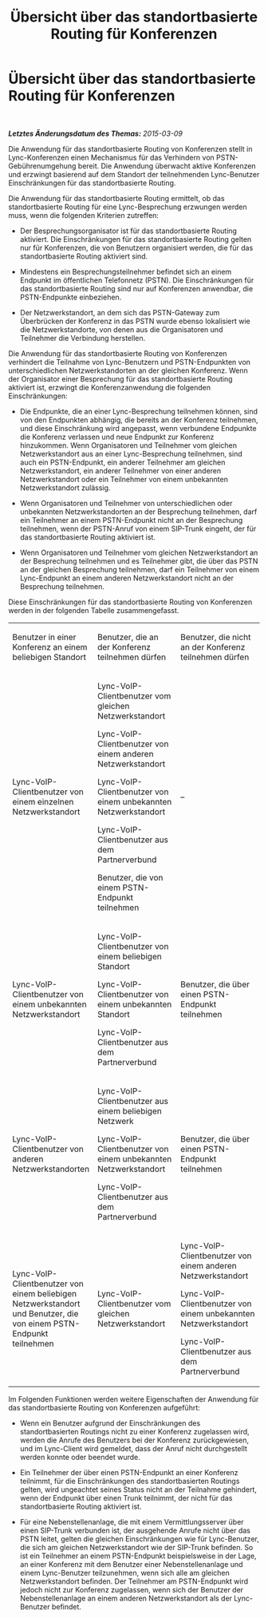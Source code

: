 ﻿---
title: Übersicht über das standortbasierte Routing für Konferenzen
TOCTitle: Übersicht über das standortbasierte Routing für Konferenzen
ms:assetid: 8b86740e-db95-4304-bb83-64d0cbb91d47
ms:mtpsurl: https://technet.microsoft.com/de-de/library/Dn362815(v=OCS.15)
ms:contentKeyID: 56269311
ms.date: 05/19/2016
mtps_version: v=OCS.15
ms.translationtype: HT
---

# Übersicht über das standortbasierte Routing für Konferenzen

 

_**Letztes Änderungsdatum des Themas:** 2015-03-09_

Die Anwendung für das standortbasierte Routing von Konferenzen stellt in Lync-Konferenzen einen Mechanismus für das Verhindern von PSTN-Gebührenumgehung bereit. Die Anwendung überwacht aktive Konferenzen und erzwingt basierend auf dem Standort der teilnehmenden Lync-Benutzer Einschränkungen für das standortbasierte Routing.

Die Anwendung für das standortbasierte Routing ermittelt, ob das standortbasierte Routing für eine Lync-Besprechung erzwungen werden muss, wenn die folgenden Kriterien zutreffen:

  - Der Besprechungsorganisator ist für das standortbasierte Routing aktiviert. Die Einschränkungen für das standortbasierte Routing gelten nur für Konferenzen, die von Benutzern organisiert werden, die für das standortbasierte Routing aktiviert sind.

  - Mindestens ein Besprechungsteilnehmer befindet sich an einem Endpunkt im öffentlichen Telefonnetz (PSTN). Die Einschränkungen für das standortbasierte Routing sind nur auf Konferenzen anwendbar, die PSTN-Endpunkte einbeziehen.

  - Der Netzwerkstandort, an dem sich das PSTN-Gateway zum Überbrücken der Konferenz in das PSTN wurde ebenso lokalisiert wie die Netzwerkstandorte, von denen aus die Organisatoren und Teilnehmer die Verbindung herstellen.

Die Anwendung für das standortbasierte Routing von Konferenzen verhindert die Teilnahme von Lync-Benutzern und PSTN-Endpunkten von unterschiedlichen Netzwerkstandorten an der gleichen Konferenz. Wenn der Organisator einer Besprechung für das standortbasierte Routing aktiviert ist, erzwingt die Konferenzanwendung die folgenden Einschränkungen:

  - Die Endpunkte, die an einer Lync-Besprechung teilnehmen können, sind von den Endpunkten abhängig, die bereits an der Konferenz teilnehmen, und diese Einschränkung wird angepasst, wenn verbundene Endpunkte die Konferenz verlassen und neue Endpunkt zur Konferenz hinzukommen. Wenn Organisatoren und Teilnehmer vom gleichen Netzwerkstandort aus an einer Lync-Besprechung teilnehmen, sind auch ein PSTN-Endpunkt, ein anderer Teilnehmer am gleichen Netzwerkstandort, ein anderer Teilnehmer von einer anderen Netzwerkstandort oder ein Teilnehmer von einem unbekannten Netzwerkstandort zulässig.

  - Wenn Organisatoren und Teilnehmer von unterschiedlichen oder unbekannten Netzwerkstandorten an der Besprechung teilnehmen, darf ein Teilnehmer an einem PSTN-Endpunkt nicht an der Besprechung teilnehmen, wenn der PSTN-Anruf von einem SIP-Trunk eingeht, der für das standortbasierte Routing aktiviert ist.

  - Wenn Organisatoren und Teilnehmer vom gleichen Netzwerkstandort an der Besprechung teilnehmen und es Teilnehmer gibt, die über das PSTN an der gleichen Besprechung teilnehmen, darf ein Teilnehmer von einem Lync-Endpunkt an einem anderen Netzwerkstandort nicht an der Besprechung teilnehmen.

Diese Einschränkungen für das standortbasierte Routing von Konferenzen werden in der folgenden Tabelle zusammengefasst.


<table>
<colgroup>
<col style="width: 33%" />
<col style="width: 33%" />
<col style="width: 33%" />
</colgroup>
<tbody>
<tr class="odd">
<td><p>Benutzer in einer Konferenz an einem beliebigen Standort</p></td>
<td><p>Benutzer, die an der Konferenz teilnehmen dürfen</p></td>
<td><p>Benutzer, die nicht an der Konferenz teilnehmen dürfen</p></td>
</tr>
<tr class="even">
<td><p>Lync-VoIP-Clientbenutzer von einem einzelnen Netzwerkstandort</p></td>
<td><p>Lync-VoIP-Clientbenutzer vom gleichen Netzwerkstandort</p>
<p>Lync-VoIP-Clientbenutzer von einem anderen Netzwerkstandort</p>
<p>Lync-VoIP-Clientbenutzer von einem unbekannten Netzwerkstandort</p>
<p>Lync-VoIP-Clientbenutzer aus dem Partnerverbund</p>
<p>Benutzer, die von einem PSTN-Endpunkt teilnehmen</p></td>
<td><p>–</p>
<p></p></td>
</tr>
<tr class="odd">
<td><p>Lync-VoIP-Clientbenutzer von einem unbekannten Netzwerkstandort</p></td>
<td><p>Lync-VoIP-Clientbenutzer von einem beliebigen Standort</p>
<p>Lync-VoIP-Clientbenutzer von einem unbekannten Standort</p>
<p>Lync-VoIP-Clientbenutzer aus dem Partnerverbund</p></td>
<td><p>Benutzer, die über einen PSTN-Endpunkt teilnehmen</p>
<p></p></td>
</tr>
<tr class="even">
<td><p>Lync-VoIP-Clientbenutzer von anderen Netzwerkstandorten</p></td>
<td><p>Lync-VoIP-Clientbenutzer aus einem beliebigen Netzwerk</p>
<p>Lync-VoIP-Clientbenutzer von einem unbekannten Netzwerkstandort</p>
<p>Lync-VoIP-Clientbenutzer aus dem Partnerverbund</p></td>
<td><p>Benutzer, die über einen PSTN-Endpunkt teilnehmen</p></td>
</tr>
<tr class="odd">
<td><p>Lync-VoIP-Clientbenutzer von einem beliebigen Netzwerkstandort und Benutzer, die von einem PSTN-Endpunkt teilnehmen</p></td>
<td><p>Lync-VoIP-Clientbenutzer vom gleichen Netzwerkstandort</p>
<p></p></td>
<td><p>Lync-VoIP-Clientbenutzer von einem anderen Netzwerkstandort</p>
<p>Lync-VoIP-Clientbenutzer von einem unbekannten Netzwerkstandort</p>
<p>Lync-VoIP-Clientbenutzer aus dem Partnerverbund</p></td>
</tr>
</tbody>
</table>


Im Folgenden Funktionen werden weitere Eigenschaften der Anwendung für das standortbasierte Routing von Konferenzen aufgeführt:

  - Wenn ein Benutzer aufgrund der Einschränkungen des standortbasierten Routings nicht zu einer Konferenz zugelassen wird, werden die Anrufe des Benutzers bei der Konferenz zurückgewiesen, und im Lync-Client wird gemeldet, dass der Anruf nicht durchgestellt werden konnte oder beendet wurde.

  - Ein Teilnehmer der über einen PSTN-Endpunkt an einer Konferenz teilnimmt, für die Einschränkungen des standortbasierten Routings gelten, wird ungeachtet seines Status nicht an der Teilnahme gehindert, wenn der Endpunkt über einen Trunk teilnimmt, der nicht für das standortbasierte Routing aktiviert ist.

  - Für eine Nebenstellenanlage, die mit einem Vermittlungsserver über einen SIP-Trunk verbunden ist, der ausgehende Anrufe nicht über das PSTN leitet, gelten die gleichen Einschränkungen wie für Lync-Benutzer, die sich am gleichen Netzwerkstandort wie der SIP-Trunk befinden. So ist ein Teilnehmer an einem PSTN-Endpunkt beispielsweise in der Lage, an einer Konferenz mit dem Benutzer einer Nebenstellenanlage und einem Lync-Benutzer teilzunehmen, wenn sich alle am gleichen Netzwerkstandort befinden. Der Teilnehmer am PSTN-Endpunkt wird jedoch nicht zur Konferenz zugelassen, wenn sich der Benutzer der Nebenstellenanlage an einem anderen Netzwerkstandort als der Lync-Benutzer befindet.

